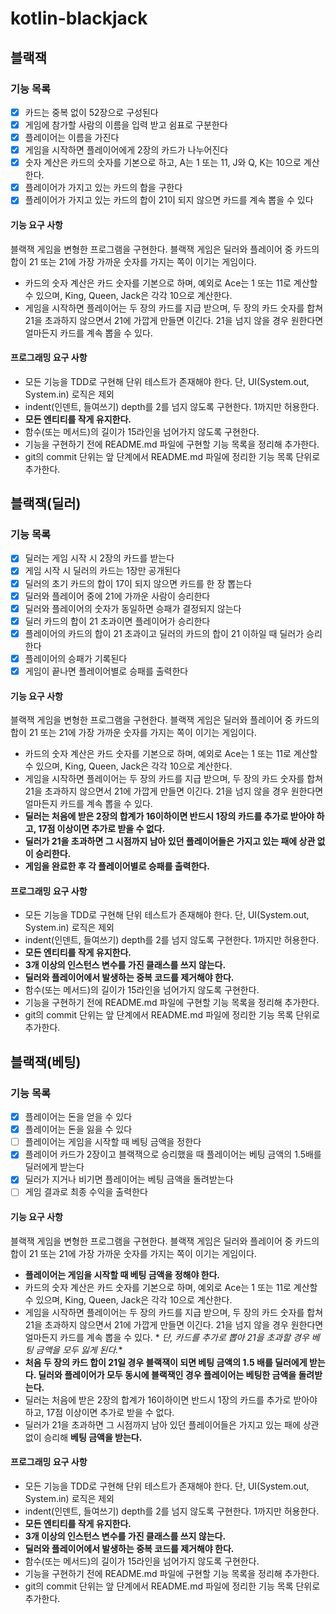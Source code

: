 # kotlin-blackjack

## 블랙잭

### 기능 목록

- [x] 카드는 중복 없이 52장으로 구성된다
- [x] 게임에 참가할 사람의 이름을 입력 받고 쉼표로 구분한다
- [x] 플레이어는 이름을 가진다
- [x] 게임을 시작하면 플레이어에게 2장의 카드가 나누어진다
- [x] 숫자 계산은 카드의 숫자를 기본으로 하고, A는 1 또는 11, J와 Q, K는 10으로 계산한다.
- [x] 플레이어가 가지고 있는 카드의 합을 구한다
- [x] 플레이어가 가지고 있는 카드의 합이 21이 되지 않으면 카드를 계속 뽑을 수 있다

#### 기능 요구 사항

블랙잭 게임을 변형한 프로그램을 구현한다. 블랙잭 게임은 딜러와 플레이어 중 카드의 합이 21 또는 21에 가장 가까운 숫자를 가지는 쪽이 이기는 게임이다.

- 카드의 숫자 계산은 카드 숫자를 기본으로 하며, 예외로 Ace는 1 또는 11로 계산할 수 있으며, King, Queen, Jack은 각각 10으로 계산한다.
- 게임을 시작하면 플레이어는 두 장의 카드를 지급 받으며, 두 장의 카드 숫자를 합쳐 21을 초과하지 않으면서 21에 가깝게 만들면 이긴다. 21을 넘지 않을 경우 원한다면 얼마든지 카드를 계속 뽑을 수 있다.

#### 프로그래밍 요구 사항

- 모든 기능을 TDD로 구현해 단위 테스트가 존재해야 한다. 단, UI(System.out, System.in) 로직은 제외
- indent(인덴트, 들여쓰기) depth를 2를 넘지 않도록 구현한다. 1까지만 허용한다.
- **모든 엔티티를 작게 유지한다.**
- 함수(또는 메서드)의 길이가 15라인을 넘어가지 않도록 구현한다.
- 기능을 구현하기 전에 README.md 파일에 구현할 기능 목록을 정리해 추가한다.
- git의 commit 단위는 앞 단계에서 README.md 파일에 정리한 기능 목록 단위로 추가한다.

## 블랙잭(딜러)

### 기능 목록

- [x] 딜러는 게임 시작 시 2장의 카드를 받는다
- [x] 게임 시작 시 딜러의 카드는 1장만 공개된다
- [x] 딜러의 초기 카드의 합이 17이 되지 않으면 카드를 한 장 뽑는다
- [x] 딜러와 플레이어 중에 21에 가까운 사람이 승리한다
- [x] 딜러와 플레이어의 숫자가 동일하면 승패가 결정되지 않는다
- [x] 딜러 카드의 합이 21 초과이면 플레이어가 승리한다
- [x] 플레이어의 카드의 합이 21 초과이고 딜러의 카드의 합이 21 이하일 때 딜러가 승리한다
- [x] 플레이어의 승패가 기록된다
- [x] 게임이 끝나면 플레이어별로 승패를 출력한다

#### 기능 요구 사항

블랙잭 게임을 변형한 프로그램을 구현한다. 블랙잭 게임은 딜러와 플레이어 중 카드의 합이 21 또는 21에 가장 가까운 숫자를 가지는 쪽이 이기는 게임이다.

- 카드의 숫자 계산은 카드 숫자를 기본으로 하며, 예외로 Ace는 1 또는 11로 계산할 수 있으며, King, Queen, Jack은 각각 10으로 계산한다.
- 게임을 시작하면 플레이어는 두 장의 카드를 지급 받으며, 두 장의 카드 숫자를 합쳐 21을 초과하지 않으면서 21에 가깝게 만들면 이긴다. 21을 넘지 않을 경우 원한다면 얼마든지 카드를 계속 뽑을 수 있다.
- **딜러는 처음에 받은 2장의 합계가 16이하이면 반드시 1장의 카드를 추가로 받아야 하고, 17점 이상이면 추가로 받을 수 없다.**
- **딜러가 21을 초과하면 그 시점까지 남아 있던 플레이어들은 가지고 있는 패에 상관 없이 승리한다.**
- **게임을 완료한 후 각 플레이어별로 승패를 출력한다.**

#### 프로그래밍 요구 사항

- 모든 기능을 TDD로 구현해 단위 테스트가 존재해야 한다. 단, UI(System.out, System.in) 로직은 제외
- indent(인덴트, 들여쓰기) depth를 2를 넘지 않도록 구현한다. 1까지만 허용한다.
- **모든 엔티티를 작게 유지한다.**
- **3개 이상의 인스턴스 변수를 가진 클래스를 쓰지 않는다.**
- **딜러와 플레이어에서 발생하는 중복 코드를 제거해야 한다.**
- 함수(또는 메서드)의 길이가 15라인을 넘어가지 않도록 구현한다.
- 기능을 구현하기 전에 README.md 파일에 구현할 기능 목록을 정리해 추가한다.
- git의 commit 단위는 앞 단계에서 README.md 파일에 정리한 기능 목록 단위로 추가한다.

## 블랙잭(베팅)

### 기능 목록

- [x] 플레이어는 돈을 얻을 수 있다
- [x] 플레이어는 돈을 잃을 수 있다
- [ ] 플레이어는 게임을 시작할 때 베팅 금액을 정한다
- [x] 플레이어 카드가 2장이고 블랙잭으로 승리했을 때 플레이어는 베팅 금액의 1.5배를 딜러에게 받는다
- [x] 딜러가 지거나 비기면 플레이어는 베팅 금액을 돌려받는다
- [ ] 게임 결과로 최종 수익을 출력한다

#### 기능 요구 사항

블랙잭 게임을 변형한 프로그램을 구현한다. 블랙잭 게임은 딜러와 플레이어 중 카드의 합이 21 또는 21에 가장 가까운 숫자를 가지는 쪽이 이기는 게임이다.

- **플레이어는 게임을 시작할 때 베팅 금액을 정해야 한다.**
- 카드의 숫자 계산은 카드 숫자를 기본으로 하며, 예외로 Ace는 1 또는 11로 계산할 수 있으며, King, Queen, Jack은 각각 10으로 계산한다.
- 게임을 시작하면 플레이어는 두 장의 카드를 지급 받으며, 두 장의 카드 숫자를 합쳐 21을 초과하지 않으면서 21에 가깝게 만들면 이긴다. 21을 넘지 않을 경우 원한다면 얼마든지 카드를 계속 뽑을 수 있다. *
  *단, 카드를 추가로 뽑아 21을 초과할 경우 베팅 금액을 모두 잃게 된다.**
- **처음 두 장의 카드 합이 21일 경우 블랙잭이 되면 베팅 금액의 1.5 배를 딜러에게 받는다. 딜러와 플레이어가 모두 동시에 블랙잭인 경우 플레이어는 베팅한 금액을 돌려받는다.**
- 딜러는 처음에 받은 2장의 합계가 16이하이면 반드시 1장의 카드를 추가로 받아야 하고, 17점 이상이면 추가로 받을 수 없다.
- 딜러가 21을 초과하면 그 시점까지 남아 있던 플레이어들은 가지고 있는 패에 상관 없이 승리해 **베팅 금액을 받는다.**

#### 프로그래밍 요구 사항

- 모든 기능을 TDD로 구현해 단위 테스트가 존재해야 한다. 단, UI(System.out, System.in) 로직은 제외
- indent(인덴트, 들여쓰기) depth를 2를 넘지 않도록 구현한다. 1까지만 허용한다.
- **모든 엔티티를 작게 유지한다.**
- **3개 이상의 인스턴스 변수를 가진 클래스를 쓰지 않는다.**
- **딜러와 플레이어에서 발생하는 중복 코드를 제거해야 한다.**
- 함수(또는 메서드)의 길이가 15라인을 넘어가지 않도록 구현한다.
- 기능을 구현하기 전에 README.md 파일에 구현할 기능 목록을 정리해 추가한다.
- git의 commit 단위는 앞 단계에서 README.md 파일에 정리한 기능 목록 단위로 추가한다.
